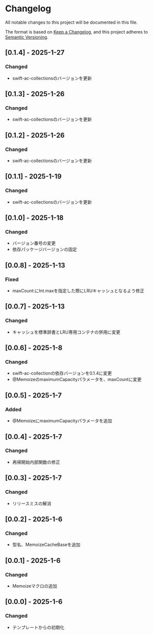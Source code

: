 # Changelog

All notable changes to this project will be documented in this file.

The format is based on [Keep a Changelog](https://keepachangelog.com/en/1.0.0/),
and this project adheres to [Semantic Versioning](https://semver.org/spec/v2.0.0.html).

## [0.1.4] - 2025-1-27
### Changed
- swift-ac-collectionsのバージョンを更新

## [0.1.3] - 2025-1-26
### Changed
- swift-ac-collectionsのバージョンを更新

## [0.1.2] - 2025-1-26
### Changed
- swift-ac-collectionsのバージョンを更新

## [0.1.1] - 2025-1-19
### Changed
- swift-ac-collectionsのバージョンを更新

## [0.1.0] - 2025-1-18
### Changed
- バージョン番号の変更
- 依存パッケージバージョンの固定

## [0.0.8] - 2025-1-13
### Fixed
- maxCount:にInt.maxを指定した際にLRUキャッシュとなるよう修正

## [0.0.7] - 2025-1-13
### Changed
- キャッシュを標準辞書とLRU専用コンテナの併用に変更

## [0.0.6] - 2025-1-8
### Changed
- swift-ac-collectionの依存バージョンを0.1.4に変更
- @MemoizeのmaximumCapacityパラメータを、maxCountに変更

## [0.0.5] - 2025-1-7
### Added
- @MemoizeにmaximumCapacityパラメータを追加

## [0.0.4] - 2025-1-7
### Changed
- 再帰開始内部関数の修正

## [0.0.3] - 2025-1-7
### Changed
- リリースミスの解消

## [0.0.2] - 2025-1-6
### Changed
- 型名、MemoizeCacheBaseを追加

## [0.0.1] - 2025-1-6
### Changed
- Memoizeマクロの追加

## [0.0.0] - 2025-1-6
### Changed
- テンプレートからの初期化
